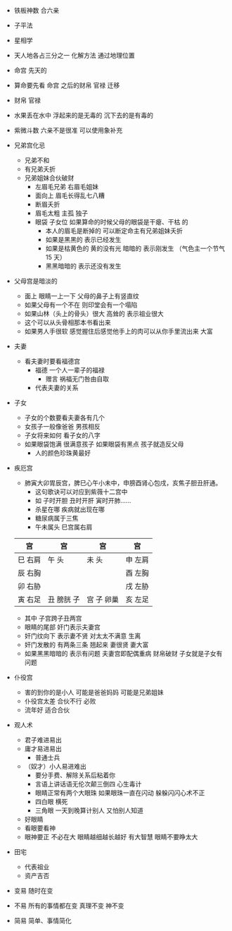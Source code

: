 - 铁板神数 合六亲
- 子平法
- 星相学
- 天人地各占三分之一 化解方法 通过地理位置
- 命宫 先天的
- 算命要先看 命宫 之后的财帛 官禄 迁移
- 财帛 官禄



- 水果丢在水中 浮起来的是无毒的 沉下去的是有毒的
- 紫微斗数 六亲不是很准 可以使用象补充
- 兄弟宫化忌

  - 兄弟不和
  - 有兄弟夭折
  - 兄弟姐妹合伙破财
    - 左眉毛兄弟 右眉毛姐妹
    - 面向上 眉毛长得乱七八糟
    - 断眉夭折
    - 眉毛太粗 主孤 独子
    - 眼袋 子女位 如果算命的时候父母的眼袋是干瘪、干枯 的
      - 本人的眉毛是断掉的 可以断定命主有兄弟姐妹夭折
      - 如果是黑黑的 表示已经发生
      - 如果是枯黄色的 黄的没有光 暗暗的 表示刚发生 （气色主一个节气 15 天）
      - 黑黑暗暗的 表示还没有发生

- 父母宫是暗淡的
  - 面上 眼睛一上一下 父母的鼻子上有竖直纹
  - 如果父母有一个不在 则印堂会有一个塌陷
  - 如果山林（头上的骨头）很大 高耸的 表示祖业很大
  - 这个可以从头骨相那本书看出来
  - 如果男人手很软 感觉握住后感觉他手上的肉可以从你手里流出来 大富
- 夫妻
  - 看夫妻时要看福德宫
    - 福德 一个人一辈子的福禄
      - 赠言 祸福无门咎由自取
    - 代表夫妻的关系
- 子女
  - 子女的个数要看夫妻各有几个
  - 女孩子一般像爸爸 男孩相反
  - 子女将来如何 看子女的八字
  - 如果眼袋饱满 很满意孩子 如果眼袋有黑点 孩子就造反父母
    - 人的颜色珍珠黄最好
- 疾厄宫

  - 肺寅大卯胃辰宫，脾巳心午小未中，申膀酉肾心包戌，亥焦子胆丑肝通。
    - 这句歌诀可以对应到紫薇十二宫中
    - 如 子时开胆 丑时开肝 寅时开肺……
    - 杀星在哪 疾病就出现在哪
    - 糖尿病属于三焦
    - 午未属头 巳宫属右肩

  | 宫      | 宫         | 宫         | 宫      |
  | ------- | ---------- | ---------- | ------- |
  | 巳 右肩 | 午 头      | 未 头      | 申 左肩 |
  | 辰 右胸 |            |            | 酉 左胸 |
  | 卯 右胁 |            |            | 戌 左胁 |
  | 寅 右足 | 丑 膀胱 子 | 宫 子 卵巢 | 亥 左足 |

  - 其中 子宫跨子丑两宫
  - 眼睛的尾部 奸门表示夫妻宫
  - 奸门纹向下 表示妻不贤 对太太不满意 生离
  - 奸门发散的 有两条三条 翘起来 妻很贤 妻大富
  - 如果黑黑暗暗的 表示有问题 夫妻宫即配偶重病 财帛破财 子女就是子女有问题

- 仆役宫
  - 害的到你的是小人 可能是爸爸妈妈 可能是兄弟姐妹
  - 仆役宫太差 合伙不行 必败
  - 流年好 适合合伙
- 观人术
  - 君子难进易出
  - 庸才易进易出
    - 普通士兵
  - （奴才）小人易进难出
    - 要分手费、解除关系后粘着你
    - 言语上讲话语无伦次颠三倒四 心生毒计
    - 眼睛正常有两个大眼珠 如果眼珠一直在闪动 躲躲闪闪心术不正
    - 四白眼 横死
    - 三角眼 一天到晚算计别人 又怕别人知道
  - 好眼睛
  - 看眼要看神
  - 眼神要正 不必在大 眼睛越细越长越好 有大智慧 眼睛不要睁太大
- 田宅

  - 代表祖业
  - 资产吉否

- 变易 随时在变
- 不易 所有的事情都在变 真理不变 神不变
- 简易 简单、事情简化
